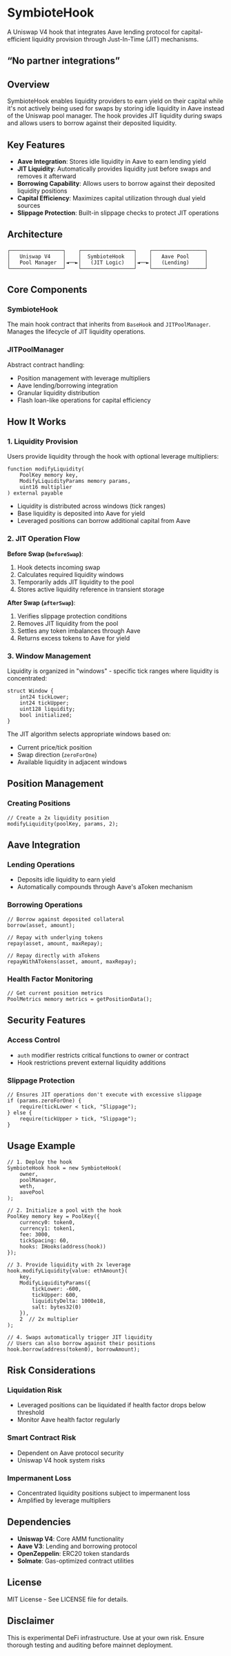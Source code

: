 # SymbioteHook

A Uniswap V4 hook that integrates Aave lending protocol for capital-efficient liquidity provision through Just-In-Time (JIT) mechanisms.

## “No partner integrations”

## Overview

SymbioteHook enables liquidity providers to earn yield on their capital while it's not actively being used for swaps by storing idle liquidity in Aave instead of the Uniswap pool manager. The hook provides JIT liquidity during swaps and allows users to borrow against their deposited liquidity.

## Key Features

- **Aave Integration**: Stores idle liquidity in Aave to earn lending yield
- **JIT Liquidity**: Automatically provides liquidity just before swaps and removes it afterward
- **Borrowing Capability**: Allows users to borrow against their deposited liquidity positions
- **Capital Efficiency**: Maximizes capital utilization through dual yield sources
- **Slippage Protection**: Built-in slippage checks to protect JIT operations

## Architecture

```
┌─────────────────┐    ┌─────────────────┐    ┌─────────────────┐
│   Uniswap V4    │    │  SymbioteHook   │    │   Aave Pool     │
│   Pool Manager  │◄──►│   (JIT Logic)   │◄──►│   (Lending)     │
└─────────────────┘    └─────────────────┘    └─────────────────┘
```

## Core Components

### SymbioteHook

The main hook contract that inherits from `BaseHook` and `JITPoolManager`. Manages the lifecycle of JIT liquidity operations.

### JITPoolManager

Abstract contract handling:

- Position management with leverage multipliers
- Aave lending/borrowing integration
- Granular liquidity distribution
- Flash loan-like operations for capital efficiency

## How It Works

### 1. Liquidity Provision

Users provide liquidity through the hook with optional leverage multipliers:

```solidity
function modifyLiquidity(
    PoolKey memory key,
    ModifyLiquidityParams memory params,
    uint16 multiplier
) external payable
```

- Liquidity is distributed across windows (tick ranges)
- Base liquidity is deposited into Aave for yield
- Leveraged positions can borrow additional capital from Aave

### 2. JIT Operation Flow

**Before Swap (`beforeSwap`)**:

1. Hook detects incoming swap
2. Calculates required liquidity windows
3. Temporarily adds JIT liquidity to the pool
4. Stores active liquidity reference in transient storage

**After Swap (`afterSwap`)**:

1. Verifies slippage protection conditions
2. Removes JIT liquidity from the pool
3. Settles any token imbalances through Aave
4. Returns excess tokens to Aave for yield

### 3. Window Management

Liquidity is organized in "windows" - specific tick ranges where liquidity is concentrated:

```solidity
struct Window {
    int24 tickLower;
    int24 tickUpper;
    uint128 liquidity;
    bool initialized;
}
```

The JIT algorithm selects appropriate windows based on:

- Current price/tick position
- Swap direction (`zeroForOne`)
- Available liquidity in adjacent windows

## Position Management

### Creating Positions

```solidity
// Create a 2x liquidity position
modifyLiquidity(poolKey, params, 2);
```

## Aave Integration

### Lending Operations

- Deposits idle liquidity to earn yield
- Automatically compounds through Aave's aToken mechanism

### Borrowing Operations

```solidity
// Borrow against deposited collateral
borrow(asset, amount);

// Repay with underlying tokens
repay(asset, amount, maxRepay);

// Repay directly with aTokens
repayWithATokens(asset, amount, maxRepay);
```

### Health Factor Monitoring

```solidity
// Get current position metrics
PoolMetrics memory metrics = getPositionData();
```

## Security Features

### Access Control

- `auth` modifier restricts critical functions to owner or contract
- Hook restrictions prevent external liquidity additions

### Slippage Protection

```solidity
// Ensures JIT operations don't execute with excessive slippage
if (params.zeroForOne) {
    require(tickLower < tick, "Slippage");
} else {
    require(tickUpper > tick, "Slippage");
}
```

## Usage Example

```solidity
// 1. Deploy the hook
SymbioteHook hook = new SymbioteHook(
    owner,
    poolManager,
    weth,
    aavePool
);

// 2. Initialize a pool with the hook
PoolKey memory key = PoolKey({
    currency0: token0,
    currency1: token1,
    fee: 3000,
    tickSpacing: 60,
    hooks: IHooks(address(hook))
});

// 3. Provide liquidity with 2x leverage
hook.modifyLiquidity{value: ethAmount}(
    key,
    ModifyLiquidityParams({
        tickLower: -600,
        tickUpper: 600,
        liquidityDelta: 1000e18,
        salt: bytes32(0)
    }),
    2  // 2x multiplier
);

// 4. Swaps automatically trigger JIT liquidity
// Users can also borrow against their positions
hook.borrow(address(token0), borrowAmount);
```

## Risk Considerations

### Liquidation Risk

- Leveraged positions can be liquidated if health factor drops below threshold
- Monitor Aave health factor regularly

### Smart Contract Risk

- Dependent on Aave protocol security
- Uniswap V4 hook system risks

### Impermanent Loss

- Concentrated liquidity positions subject to impermanent loss
- Amplified by leverage multipliers

## Dependencies

- **Uniswap V4**: Core AMM functionality
- **Aave V3**: Lending and borrowing protocol
- **OpenZeppelin**: ERC20 token standards
- **Solmate**: Gas-optimized contract utilities

## License

MIT License - See LICENSE file for details.

## Disclaimer

This is experimental DeFi infrastructure. Use at your own risk. Ensure thorough testing and auditing before mainnet deployment.
